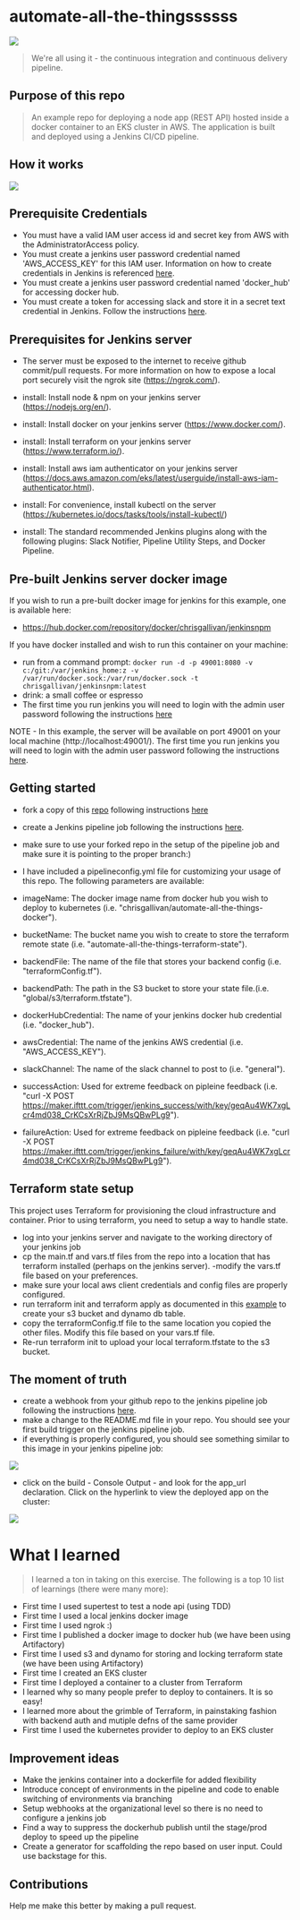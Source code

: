 
# automate-all-the-thingssssss
![](/images/yoda.jfif)

> We're all using it - the continuous integration and continuous delivery pipeline. 

## Purpose of this repo

> An example repo for deploying a node app (REST API) hosted inside a docker container to an EKS cluster in AWS. The application is built and deployed using a Jenkins CI/CD pipeline.

## How it works

![](/images/Automate-all-the-things.png)

## Prerequisite Credentials

- You must have a valid IAM user access id and secret key from AWS with the AdministratorAccess policy.
- You must create a jenkins user password credential named 'AWS_ACCESS_KEY' for this IAM user. Information on how to create credentials in Jenkins is referenced [here](https://www.jenkins.io/doc/book/using/using-credentials/).
- You must create a jenkins user password credential named 'docker_hub' for accessing docker hub.
- You must create a token for accessing slack and store it in a secret text credential in Jenkins. Follow the instructions [here](https://plugins.jenkins.io/slack/).

## Prerequisites for Jenkins server

- The server must be exposed to the internet to receive github commit/pull requests. For more information on how to expose a local port securely visit the ngrok site (https://ngrok.com/).

- install: Install node & npm on your jenkins server (https://nodejs.org/en/).
- install: Install docker on your jenkins server (https://www.docker.com/).
- install: Install terraform  on your jenkins server (https://www.terraform.io/).
- install: Install aws iam authenticator on your jenkins server (https://docs.aws.amazon.com/eks/latest/userguide/install-aws-iam-authenticator.html).
- install: For convenience, install kubectl on the server (https://kubernetes.io/docs/tasks/tools/install-kubectl/)
- install: The standard recommended Jenkins plugins along with the following plugins: Slack Notifier, Pipeline Utility Steps, and Docker Pipeline.

## Pre-built Jenkins server docker image

If you wish to run a pre-built docker image for jenkins for this example, one is available here:

- https://hub.docker.com/repository/docker/chrisgallivan/jenkinsnpm

If you have docker installed and wish to run this container on your machine:

- run from a command prompt: `docker run -d -p 49001:8080 -v c:/git:/var/jenkins_home:z -v /var/run/docker.sock:/var/run/docker.sock -t chrisgallivan/jenkinsnpm:latest`
- drink: a small coffee or espresso
- The first time you run jenkins you will need to login with the admin user password following the instructions [here](https://www.jenkins.io/doc/book/installing/linux/#setup)

NOTE - In this example, the server will be available on port 49001 on your local machine (http://localhost:49001/).
The first time you run jenkins you will need to login with the admin user password following the instructions [here](https://www.jenkins.io/doc/book/installing/linux/#setup-wizard).

## Getting started

- fork a copy of this [repo](https://github.com/chrisgallivan/automate-all-the-things) following instructions [here](https://docs.github.com/en/free-pro-team@latest/github/getting-started-with-github/fork-a-repo)
- create a Jenkins pipeline job following the instructions [here](https://www.jenkins.io/doc/book/pipeline/getting-started/#defining-a-pipeline-in-scm).
- make sure to use your forked repo in the setup of the pipeline job and make sure it is pointing to the proper branch:)
- I have included a pipelineconfig.yml file for customizing your usage of this repo. The following parameters are available: 

- imageName: The docker image name from docker hub you wish to deploy to kubernetes (i.e. "chrisgallivan/automate-all-the-things-docker").
- bucketName: The bucket name you wish to create to store the terraform remote state (i.e. "automate-all-the-things-terraform-state").
- backendFile: The name of the file that stores your backend config (i.e. "terraformConfig.tf").
- backendPath:  The path in the S3 bucket to store your state file.(i.e. "global/s3/terraform.tfstate").
- dockerHubCredential: The name of your jenkins docker hub credential (i.e. "docker_hub").
- awsCredential: The name of the jenkins AWS credential (i.e. "AWS_ACCESS_KEY").
- slackChannel: The name of the slack channel to post to (i.e. "general").
- successAction: Used for extreme feedback on pipleine feedback (i.e. "curl -X POST https://maker.ifttt.com/trigger/jenkins_success/with/key/geqAu4WK7xgLcr4md038_CrKCsXrRjZbJ9MsQBwPLg9").
- failureAction: Used for extreme feedback on pipleine feedback (i.e. "curl -X POST https://maker.ifttt.com/trigger/jenkins_failure/with/key/geqAu4WK7xgLcr4md038_CrKCsXrRjZbJ9MsQBwPLg9").

## Terraform state setup

This project uses Terraform for provisioning the cloud infrastructure and container. Prior to using terraform, you need to setup a way to handle state. 
- log into your jenkins server and navigate to the working directory of your jenkins job
- cp the main.tf and vars.tf files from the repo into a location that has terraform installed (perhaps on the jenkins server). 
-modify the vars.tf file based on your preferences.
- make sure your local aws client credentials and config files are properly configured.
- run terraform init and terraform apply as documented in this [example](https://blog.gruntwork.io/how-to-manage-terraform-state-28f5697e68fa) to create your s3 bucket and dynamo db table. 
- copy the terraformConfig.tf file to the same location you copied the other files. Modify this file based on your vars.tf file.
- Re-run terraform init to upload your local terraform.tfstate to the s3 bucket.

## The moment of truth

- create a webhook from your github repo to the jenkins pipeline job following the instructions [here](https://dzone.com/articles/adding-a-github-webhook-in-your-jenkins-pipeline).
- make a change to the README.md file in your repo. You should see your first build trigger on the jenkins pipeline job.
- if everything is properly configured, you should see something similar to this image in your jenkins pipeline job:

![](./images/success.png)

- click on the build - Console Output  - and look for the app_url declaration. Click on the hyperlink to view the deployed app on the cluster:

![](./images/app_url.png)

# What I learned

> I learned a ton in taking on this exercise. The following is a top 10 list of learnings (there were many more):

- First time I used supertest to test a node api (using TDD)
- First time I used a local jenkins docker image
- First time I used ngrok :)
- First time I published a docker image to docker hub (we have been using Artifactory)
- First time I used s3 and dynamo for storing and locking terraform state (we have been using Artifactory)
- First time I created an EKS cluster
- First time I deployed a container to a cluster from Terraform
- I learned why so many people prefer to deploy to containers. It is so easy!
- I learned more about the grimble of Terraform, in painstaking fashion with backend auth and mutiple defns of the same provider
- First time I used the kubernetes provider to deploy to an EKS cluster


## Improvement ideas

- Make the jenkins container into a dockerfile for added flexibility
- Introduce concept of environments in the pipeline and code to enable switching of environments via branching
- Setup webhooks at the organizational level so there is no need to configure a jenkins job
- Find a way to suppress the dockerhub publish until the stage/prod deploy to speed up the pipeline
- Create a generator for scaffolding the repo based on user input. Could use backstage for this.


## Contributions
Help me make this better by making a pull request.
